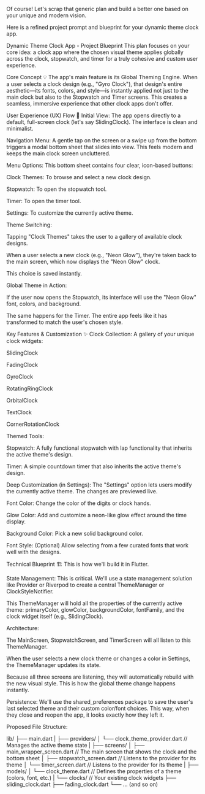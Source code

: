 Of course! Let's scrap that generic plan and build a better one based on your unique and modern vision.

Here is a refined project prompt and blueprint for your dynamic theme clock app.

Dynamic Theme Clock App - Project Blueprint
This plan focuses on your core idea: a clock app where the chosen visual theme applies globally across the clock, stopwatch, and timer for a truly cohesive and custom user experience.

Core Concept 💡
The app's main feature is its Global Theming Engine. When a user selects a clock design (e.g., "Gyro Clock"), that design's entire aesthetic—its fonts, colors, and style—is instantly applied not just to the main clock but also to the Stopwatch and Timer screens. This creates a seamless, immersive experience that other clock apps don't offer.

User Experience (UX) Flow 🌊
Initial View: The app opens directly to a default, full-screen clock (let's say SlidingClock). The interface is clean and minimalist.

Navigation Menu: A gentle tap on the screen or a swipe up from the bottom triggers a modal bottom sheet that slides into view. This feels modern and keeps the main clock screen uncluttered.

Menu Options: This bottom sheet contains four clear, icon-based buttons:

Clock Themes: To browse and select a new clock design.

Stopwatch: To open the stopwatch tool.

Timer: To open the timer tool.

Settings: To customize the currently active theme.

Theme Switching:

Tapping "Clock Themes" takes the user to a gallery of available clock designs.

When a user selects a new clock (e.g., "Neon Glow"), they're taken back to the main screen, which now displays the "Neon Glow" clock.

This choice is saved instantly.

Global Theme in Action:

If the user now opens the Stopwatch, its interface will use the "Neon Glow" font, colors, and background.

The same happens for the Timer. The entire app feels like it has transformed to match the user's chosen style.

Key Features & Customization ✨
Clock Collection: A gallery of your unique clock widgets:

SlidingClock

FadingClock

GyroClock

RotatingRingClock

OrbitalClock

TextClock

CornerRotationClock

Themed Tools:

Stopwatch: A fully functional stopwatch with lap functionality that inherits the active theme's design.

Timer: A simple countdown timer that also inherits the active theme's design.

Deep Customization (in Settings): The "Settings" option lets users modify the currently active theme. The changes are previewed live.

Font Color: Change the color of the digits or clock hands.

Glow Color: Add and customize a neon-like glow effect around the time display.

Background Color: Pick a new solid background color.

Font Style: (Optional) Allow selecting from a few curated fonts that work well with the designs.

Technical Blueprint 🏗️
This is how we'll build it in Flutter.

State Management: This is critical. We'll use a state management solution like Provider or Riverpod to create a central ThemeManager or ClockStyleNotifier.

This ThemeManager will hold all the properties of the currently active theme: primaryColor, glowColor, backgroundColor, fontFamily, and the clock widget itself (e.g., SlidingClock).

Architecture:

The MainScreen, StopwatchScreen, and TimerScreen will all listen to this ThemeManager.

When the user selects a new clock theme or changes a color in Settings, the ThemeManager updates its state.

Because all three screens are listening, they will automatically rebuild with the new visual style. This is how the global theme change happens instantly.

Persistence: We'll use the shared_preferences package to save the user's last selected theme and their custom color/font choices. This way, when they close and reopen the app, it looks exactly how they left it.

Proposed File Structure:

lib/
├── main.dart
|
├── providers/
│   └── clock_theme_provider.dart  // Manages the active theme state
|
├── screens/
│   ├── main_wrapper_screen.dart // The main screen that shows the clock and the bottom sheet
│   ├── stopwatch_screen.dart    // Listens to the provider for its theme
│   └── timer_screen.dart        // Listens to the provider for its theme
|
├── models/
│   └── clock_theme.dart         // Defines the properties of a theme (colors, font, etc.)
|
└── clocks/                      // Your existing clock widgets
    ├── sliding_clock.dart
    ├── fading_clock.dart
    └── ... (and so on)